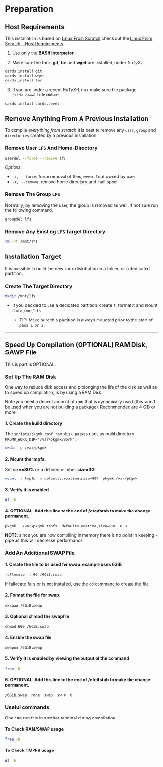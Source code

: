# Preparation

## Host Requirements

This installation is based on [Linux From Scratch](http://www.linuxfromscratch.org/lfs/) check out the
[Linux From Scratch - Host Requirements](http://www.linuxfromscratch.org/lfs/view/development/prologue/hostreqs.html).


1. Use only the **BASH interpreter**

2. Make sure the tools **git**, **tar** and **wget** are installed, under NuTyX:

```bash
cards install git
cards install wget
cards install tar
```

3. If you are under a recent NuTyX-Linux make sure the package `cards.devel` is installed.

```bash
cards install cards.devel
```


## Remove Anything From A Previous Installation

To compile *everything from scratch* it is best to remove any `user`, `group` and `directories` created by a previous
installation.


### Remove User `LFS` And Home-Directory

```bash
userdel --force --remove lfs
```

*Options:*

* `-f, --force`: force removal of files, even if not owned by user
* `-r, --remove`: remove home directory and mail spool


### Remove The Group `LFS`

Normally, by removing the user, the group is removed as well. If not sure run the following command.

```bash
groupdel lfs
```

### Remove Any Existing `LFS` Target Directory

```bash
rm -rf /mnt/lfs
```


## Installation Target

It is possible to build the new linux distribution in a folder, or a dedicated partition.


### Create The Target Directory

```bash
mkdir /mnt/lfs
```

* If you decided to use a dedicated partition: create it, format it and mount it on: `/mnt/lfs`

    * TIP: Make sure this partition is always mounted prior to the start of `pass 1 or 2`.


-----------------------------------------------------------------------------------------------------------------------


## Speed Up Compilation (OPTIONAL) RAM Disk, SAWP File

This is part is OPTIONAL.


### Set Up The RAM Disk

One way to reduce disk access and prolonging the life of the disk as well as to speed up compilation, is by using a
RAM Disk.

Note you need a decent amount of ram that is dynamically used (this won't be used when you are not building a package).
Recommended are 4 GiB or more.


#### 1. Create the build directory

The `scripts/pkgmk.conf_ram_disk.passes` uses as build directory `PKGMK_WORK_DIR="/var/pkgmk/work"`.

```bash
mkdir -p /var/pkgmk
```


#### 2. Mount the tmpfs.

Set **size=80%** or a defined number **size=3G**


```bash
mount -t tmpfs -o defaults,noatime,size=80%  pkgmk /var/pkgmk
```

#### 3. Verify it is enabled

```bash
df -h
```

#### 4. OPTIONAL: Add this line to the end of /etc/fstab to make the change permanent.

```
pkgmk   /var/pkgmk tmpfs  defaults,noatime,size=80%  0 0
```

**NOTE**: since you are now compiling in memory there is no point in keeping -pipe as this will decrease performance.


### Add An Additional SWAP File

#### 1. Create the file to be used for swap. example uses 6GiB

```bash
fallocate -l 6G /6GiB.swap
```

If fallocate fails or is not installed, use the `dd` command to create the file.


#### 2. Format the file for swap.

```bash
mkswap /6GiB.swap
```


#### 3. Optional chmod the swapfile

```
chmod 600 /6GiB.swap
```


#### 4. Enable the swap file

```bash
swapon /6GiB.swap
```


#### 5. Verify it is enabled by viewing the output of the command 

```bash
free -h
```

#### 6. OPTIONAL: Add this line to the end of /etc/fstab to make the change permanent.

```
/6GiB.swap  none  swap  sw 0  0
```


### Useful commands

One can run this in another terminal during compilation.


#### To Check RAM/SWAP usage

```bash
free -h
```


#### To Check TMPFS usage

```bash
df -h
```
